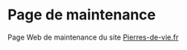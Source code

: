 # Page de maintenance
Page Web de maintenance du site [Pierres-de-vie.fr](https://pierres-de-vie.fr)